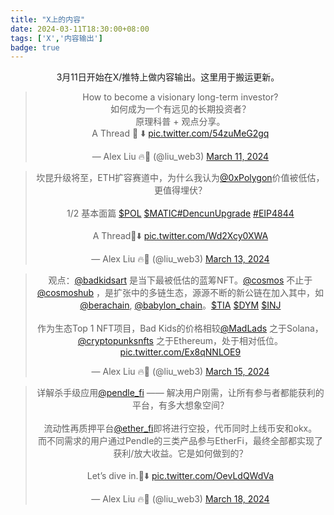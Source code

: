 ```yaml
---
title: "X上的内容"
date: 2024-03-11T18:30:00+08:00
tags: ['X','内容输出']
badge: true
---
```

<center>
3月11日开始在X/推特上做内容输出。这里用于搬运更新。
<blockquote class="twitter-tweet"><p lang="zh" dir="ltr">How to become a visionary long-term investor? <br>如何成为一个有远见的长期投资者？<br>原理科普 + 观点分享。<br>A Thread 🧵 ⬇️ <a href="https://t.co/54zuMeG2gq">pic.twitter.com/54zuMeG2gq</a></p>&mdash; Alex Liu 🔥💃 (@liu_web3) <a href="https://twitter.com/liu_web3/status/1766992280798560586?ref_src=twsrc%5Etfw">March 11, 2024</a></blockquote> 

<blockquote class="twitter-tweet"><p lang="zh" dir="ltr">坎昆升级将至，ETH扩容赛道中，为什么我认为<a href="https://twitter.com/0xPolygon?ref_src=twsrc%5Etfw">@0xPolygon</a>价值被低估，更值得埋伏？<br><br>1/2 基本面篇 <a href="https://twitter.com/search?q=%24POL&amp;src=ctag&amp;ref_src=twsrc%5Etfw">$POL</a> <a href="https://twitter.com/search?q=%24MATIC&amp;src=ctag&amp;ref_src=twsrc%5Etfw">$MATIC</a><a href="https://twitter.com/hashtag/DencunUpgrade?src=hash&amp;ref_src=twsrc%5Etfw">#DencunUpgrade</a> <a href="https://twitter.com/hashtag/EIP4844?src=hash&amp;ref_src=twsrc%5Etfw">#EIP4844</a> <br><br>A Thread🧵⬇️ <a href="https://t.co/Wd2Xcy0XWA">pic.twitter.com/Wd2Xcy0XWA</a></p>&mdash; Alex Liu 🔥💃 (@liu_web3) <a href="https://twitter.com/liu_web3/status/1767747384245985380?ref_src=twsrc%5Etfw">March 13, 2024</a></blockquote> 

<blockquote class="twitter-tweet"><p lang="zh" dir="ltr">观点：<a href="https://twitter.com/badkidsart?ref_src=twsrc%5Etfw">@badkidsart</a> 是当下最被低估的蓝筹NFT。<a href="https://twitter.com/cosmos?ref_src=twsrc%5Etfw">@cosmos</a> 不止于<a href="https://twitter.com/cosmoshub?ref_src=twsrc%5Etfw">@cosmoshub</a> ，是扩张中的多链生态，源源不断的新公链在加入其中，如<a href="https://twitter.com/berachain?ref_src=twsrc%5Etfw">@berachain</a>, <a href="https://twitter.com/babylon_chain?ref_src=twsrc%5Etfw">@babylon_chain</a>。<a href="https://twitter.com/search?q=%24TIA&amp;src=ctag&amp;ref_src=twsrc%5Etfw">$TIA</a> <a href="https://twitter.com/search?q=%24DYM&amp;src=ctag&amp;ref_src=twsrc%5Etfw">$DYM</a> <a href="https://twitter.com/search?q=%24INJ&amp;src=ctag&amp;ref_src=twsrc%5Etfw">$INJ</a><br><br>作为生态Top 1 NFT项目，Bad Kids的价格相较<a href="https://twitter.com/MadLads?ref_src=twsrc%5Etfw">@MadLads</a> 之于Solana，<a href="https://twitter.com/cryptopunksnfts?ref_src=twsrc%5Etfw">@cryptopunksnfts</a> 之于Ethereum，处于相对低位。 <a href="https://t.co/Ex8qNNLOE9">pic.twitter.com/Ex8qNNLOE9</a></p>&mdash; Alex Liu 🔥💃 (@liu_web3) <a href="https://twitter.com/liu_web3/status/1768510970622886198?ref_src=twsrc%5Etfw">March 15, 2024</a></blockquote> 
<blockquote class="twitter-tweet"><p lang="zh" dir="ltr">详解杀手级应用<a href="https://twitter.com/pendle_fi?ref_src=twsrc%5Etfw">@pendle_fi</a> —— 解决用户刚需，让所有参与者都能获利的平台，有多大想象空间？<br><br>流动性再质押平台<a href="https://twitter.com/ether_fi?ref_src=twsrc%5Etfw">@ether_fi</a>即将进行空投，代币同时上线币安和okx。 <br>而不同需求的用户通过Pendle的三类产品参与EtherFi，最终全部都实现了获利/放大收益。它是如何做到的？<br><br>Let’s dive in.🧵⬇️ <a href="https://t.co/OevLdQWdVa">pic.twitter.com/OevLdQWdVa</a></p>&mdash; Alex Liu 🔥💃 (@liu_web3) <a href="https://twitter.com/liu_web3/status/1769621449038585979?ref_src=twsrc%5Etfw">March 18, 2024</a></blockquote>
</center>

<script async src="https://platform.twitter.com/widgets.js" charset="utf-8"></script>

<style>
.post-body {
margin-top: 0px !important;
}
.p-name  {
margin-bottom: 0;
}
.main {
padding-top: 2em;
}
</style>